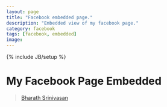 ```yaml
---
layout: page
title: "Facebook embedded page."
description: "Embedded view of my facebook page."
category: facebook
tags: [facebook, embedded]
image: 
---
```

{% include JB/setup %}

# My Facebook Page Embedded

<div class="fb-page" data-href="https://www.facebook.com/sbbharath" data-width="500" data-height="900" data-hide-cover="false" data-show-facepile="true" data-show-posts="true"><div class="fb-xfbml-parse-ignore"><blockquote cite="https://www.facebook.com/sbbharath"><a href="https://www.facebook.com/sbbharath">Bharath Srinivasan</a></blockquote></div></div>